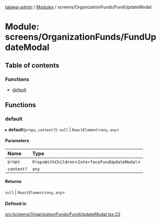 [talawa-admin](../README.md) / [Modules](../modules.md) / screens/OrganizationFunds/FundUpdateModal

# Module: screens/OrganizationFunds/FundUpdateModal

## Table of contents

### Functions

- [default](screens_OrganizationFunds_FundUpdateModal.md#default)

## Functions

### default

▸ **default**(`props`, `context?`): ``null`` \| `ReactElement`\<`any`, `any`\>

#### Parameters

| Name | Type |
| :------ | :------ |
| `props` | `PropsWithChildren`\<`InterfaceFundUpdateModal`\> |
| `context?` | `any` |

#### Returns

``null`` \| `ReactElement`\<`any`, `any`\>

#### Defined in

[src/screens/OrganizationFunds/FundUpdateModal.tsx:23](https://github.com/Sahi1l-Kumar/talawa-admin/blob/3d595e8/src/screens/OrganizationFunds/FundUpdateModal.tsx#L23)
